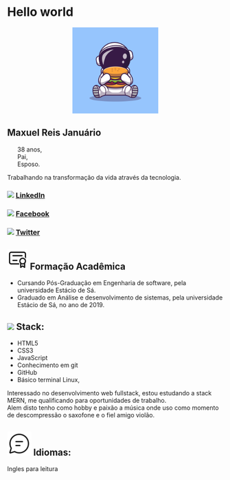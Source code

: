 
  <h1 align="left">
    <b>Hello world</b>
  </h1>

<p align="center">
  <img src="https://github.com/Maxuelreis/Maxuelreis/blob/master/1988.jpg" width="200px" height="200px">
</p>  

## Maxuel Reis Januário
<ul type="none">
  <li>38 anos,</li>
  <li>Pai,</li>
  <li>Esposo.</li>
</ul>

<p>Trabalhando na transformação da vida através da tecnologia.</p>

<h3>
  <img src="https://github.com/shalinguyen/socialicious/blob/master/svg/icon_linkedin-sign.svg" width="4%">
  <a href="https://www.linkedin.com/in/maxuel-reis-januario">LinkedIn</a>
</h3>

<h3>
  <img  src="https://github.com/shalinguyen/socialicious/blob/master/svg/icon_facebook-sign.svg" width="4%">
  <a href="https://www.facebook.com/maxuel.reis.1">Facebook</a>
</h3>

<h3>
  <img src="https://github.com/shalinguyen/socialicious/blob/master/svg/icon_twitter-sign.svg" width="4%">
  <a href="https://twitter.com/MaxuelReis1">Twitter</a>
</h3>

<h2>
  <img src="https://github.com/microsoft/fluentui-system-icons/blob/master/assets/Certificate/SVG/ic_fluent_certificate_24_regular.svg?raw=true">
  Formação Acadêmica
</h2>

<ul>
  <li>Cursando Pós-Graduação em Engenharia de software, pela universidade Estácio de Sá.</li>
  <li>Graduado em Análise e desenvolvimento de sistemas, pela universidade Estácio de Sá, no ano de 2019.</li>
</ul>

<h2>
  <img src="https://www.flaticon.com/svg/vstatic/svg/4253/4253305.svg?token=exp=1616025768~hmac=74aacc7c93cc91b1ed20ea8ba86c00ca">
  Stack: 
</h2>
<ul>
  <li>HTML5</li>
  <li>CSS3</li>
  <li>JavaScript</li>
  <li>Conhecimento em git</li>
  <li>GitHub</li>
  <li>Básico terminal Linux,</li> 
</ul>
<p>
  Interessado no desenvolvimento web fullstack, estou estudando a stack MERN, me qualificando para oportunidades de trabalho.<br>
  Alem disto tenho como hobby e paixão a música onde uso como momento de descompressão o saxofone e o fiel amigo violão.
</p>


<h2>
  <img src="https://github.com/microsoft/fluentui-system-icons/blob/master/assets/Chat/SVG/ic_fluent_chat_28_regular.svg?raw=true">
  Idiomas:
 </h2>

<p>Ingles para leitura</p>
